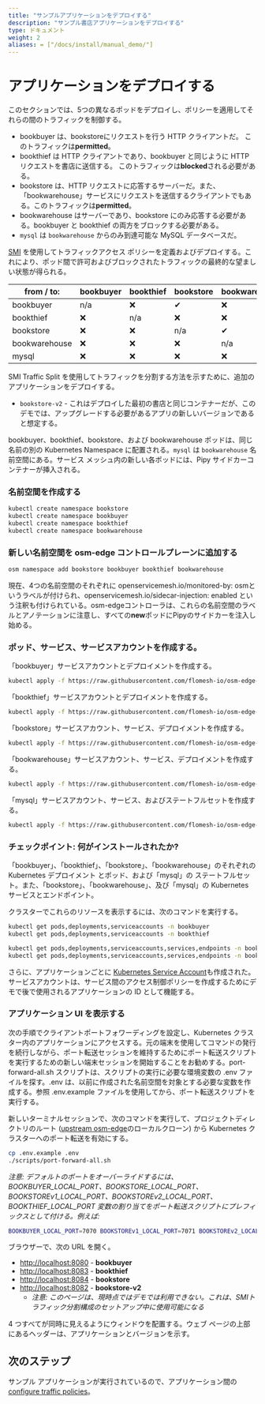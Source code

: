 ```yaml
---
title: "サンプルアプリケーションをデプロイする"
description: "サンプル書店アプリケーションをデプロイする"
type: ドキュメント
weight: 2
aliases: = ["/docs/install/manual_demo/"]
---
```


# アプリケーションをデプロイする

このセクションでは、5つの異なるポッドをデプロイし、ポリシーを適用してそれらの間のトラフィックを制御する。

- bookbuyer は、bookstoreにリクエストを行う HTTP クライアントだ。 このトラフィックは**permitted**。
- bookthief は HTTP クライアントであり、bookbuyer と同じように HTTP リクエストを書店に送信する。 このトラフィックは**blocked**される必要がある。
- bookstore は、HTTP リクエストに応答するサーバーだ。また、「bookwarehouse」サービスにリクエストを送信するクライアントでもある。このトラフィックは**permitted**。
- bookwarehouse はサーバーであり、bookstore にのみ応答する必要がある。bookbuyer と bookthief の両方をブロックする必要がある。
- `mysql` は `bookwarehouse` からのみ到達可能な MySQL データベースだ。

[SMI](https://smi-spec.io/) を使用してトラフィックアクセス ポリシーを定義およびデプロイする。これにより、ポッド間で許可およびブロックされたトラフィックの最終的な望ましい状態が得られる。

| from  /   to: | bookbuyer | bookthief | bookstore | bookwarehouse | mysql |
| ------------- | --------- | --------- | --------- | ------------- | ----- |
| bookbuyer     | n/a       | ❌         | ✔         | ❌             | ❌     |
| bookthief     | ❌         | n/a       | ❌         | ❌             | ❌     |
| bookstore     | ❌         | ❌         | n/a       | ✔             | ❌     |
| bookwarehouse | ❌         | ❌         | ❌         | n/a           | ✔     |
| mysql         | ❌         | ❌         | ❌         | ❌             | n/a   |


SMI Traffic Split を使用してトラフィックを分割する方法を示すために、追加のアプリケーションをデプロイする。

- `bookstore-v2` - これはデプロイした最初の書店と同じコンテナーだが、このデモでは、アップグレードする必要があるアプリの新しいバージョンであると想定する。

bookbuyer、bookthief、bookstore、および bookwarehouse ポッドは、同じ名前の別の Kubernetes Namespace に配置される。`mysql` は `bookwarehouse` 名前空間にある。サービス メッシュ内の新しい各ポッドには、Pipy サイドカーコンテナーが挿入される。

### 名前空間を作成する

```bash
kubectl create namespace bookstore
kubectl create namespace bookbuyer
kubectl create namespace bookthief
kubectl create namespace bookwarehouse
```

### 新しい名前空間を osm-edge コントロールプレーンに追加する

```bash
osm namespace add bookstore bookbuyer bookthief bookwarehouse
```

現在、4つの名前空間のそれぞれに openservicemesh.io/monitored-by: osmというラベルが付けられ、openservicemesh.io/sidecar-injection: enabled という注釈も付けられている。osm-edgeコントローラは、これらの名前空間のラベルとアノテーションに注意し、すべての**new**ポッドにPipyのサイドカーを注入し始める。

### ポッド、サービス、サービスアカウントを作成する。

「bookbuyer」サービスアカウントとデプロイメントを作成する。

```bash
kubectl apply -f https://raw.githubusercontent.com/flomesh-io/osm-edge-docs/{{< param osm_branch >}}/manifests/apps/bookbuyer.yaml
```

「bookthief」サービスアカウントとデプロイメントを作成する。

```bash
kubectl apply -f https://raw.githubusercontent.com/flomesh-io/osm-edge-docs/{{< param osm_branch >}}/manifests/apps/bookthief.yaml
```

「bookstore」サービスアカウント、サービス、デプロイメントを作成する。

```bash
kubectl apply -f https://raw.githubusercontent.com/flomesh-io/osm-edge-docs/{{< param osm_branch >}}/manifests/apps/bookstore.yaml
```

「bookwarehouse」サービスアカウント、サービス、デプロイメントを作成する。

```bash
kubectl apply -f https://raw.githubusercontent.com/flomesh-io/osm-edge-docs/{{< param osm_branch >}}/manifests/apps/bookwarehouse.yaml
```

「mysql」サービスアカウント、サービス、およびステートフルセットを作成する。

```bash
kubectl apply -f https://raw.githubusercontent.com/flomesh-io/osm-edge-docs/{{< param osm_branch >}}/manifests/apps/mysql.yaml
```

### チェックポイント: 何がインストールされたか?

「bookbuyer」、「bookthief」、「bookstore」、「bookwarehouse」のそれぞれの Kubernetes デプロイメント とポッド、および「mysql」の ステートフルセット。また、「bookstore」、「bookwarehouse」、及び「mysql」の Kubernetes サービスとエンドポイント。

クラスターでこれらのリソースを表示するには、次のコマンドを実行する。

```bash
kubectl get pods,deployments,serviceaccounts -n bookbuyer
kubectl get pods,deployments,serviceaccounts -n bookthief

kubectl get pods,deployments,serviceaccounts,services,endpoints -n bookstore
kubectl get pods,deployments,serviceaccounts,services,endpoints -n bookwarehouse
```

さらに、アプリケーションごとに [Kubernetes Service Account](https://kubernetes.io/docs/tasks/configure-pod-container/configure-service-account/)も作成された。サービスアカウントは、サービス間のアクセス制御ポリシーを作成するためにデモで後で使用されるアプリケーションの ID として機能する。
### アプリケーション UI を表示する

次の手順でクライアントポートフォワーディングを設定し、Kubernetes クラスター内のアプリケーションにアクセスする。元の端末を使用してコマンドの発行を続行しながら、ポート転送セッションを維持するためにポート転送スクリプトを実行するための新しい端末セッションを開始することをお勧めする。port-forward-all.sh スクリプトは、スクリプトの実行に必要な環境変数の .env ファイルを探す。.env は、以前に作成された名前空間を対象とする必要な変数を作成する。参照 .env.example ファイルを使用してから、ポート転送スクリプトを実行する。 

新しいターミナルセッションで、次のコマンドを実行して、プロジェクトディレクトリのルート ([upstream osm-edge](https://github.com/flomesh-io/osm-edge)のローカルクローン) から Kubernetes クラスターへのポート転送を有効にする。

```bash
cp .env.example .env
./scripts/port-forward-all.sh
```

_注意: デフォルトのポートをオーバーライドするには、BOOKBUYER_LOCAL_PORT、BOOKSTORE_LOCAL_PORT、BOOKSTOREv1_LOCAL_PORT、BOOKSTOREv2_LOCAL_PORT、BOOKTHIEF_LOCAL_PORT 変数の割り当てをポート転送スクリプトにプレフィックスとして付ける。例えば:_

```bash
BOOKBUYER_LOCAL_PORT=7070 BOOKSTOREv1_LOCAL_PORT=7071 BOOKSTOREv2_LOCAL_PORT=7072 BOOKTHIEF_LOCAL_PORT=7073 BOOKSTORE_LOCAL_PORT=7074 ./scripts/port-forward-all.sh
```

ブラウザーで、次の URL を開く。

- [http://localhost:8080](http://localhost:8080) - **bookbuyer**
- [http://localhost:8083](http://localhost:8083) - **bookthief**
- [http://localhost:8084](http://localhost:8084) - **bookstore**
- [http://localhost:8082](http://localhost:8082) - **bookstore-v2**
  - _注意: このページは、現時点ではデモでは利用できない。これは、SMIトラフィック分割構成のセットアップ中に使用可能になる_

4 つすべてが同時に見えるようにウィンドウを配置する。ウェブ ページの上部にあるヘッダーは、アプリケーションとバージョンを示す。

## 次のステップ

サンプル アプリケーションが実行されているので、アプリケーション間の[configure traffic policies](/docs/getting_started/traffic_policies/)。
